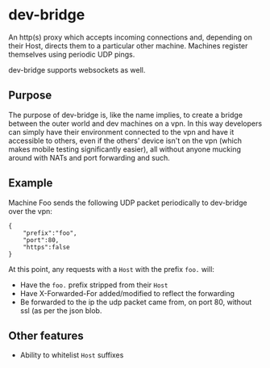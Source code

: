 # dev-bridge

An http(s) proxy which accepts incoming connections and, depending on their
Host, directs them to a particular other machine. Machines register themselves
using periodic UDP pings.

dev-bridge supports websockets as well.

## Purpose

The purpose of dev-bridge is, like the name implies, to create a bridge between
the outer world and dev machines on a vpn. In this way developers can simply
have their environment connected to the vpn and have it accessible to others,
even if the others' device isn't on the vpn (which makes mobile testing
significantly easier), all without anyone mucking around with NATs and port
forwarding and such.

## Example

Machine Foo sends the following UDP packet periodically to dev-bridge over the
vpn:

```
{
    "prefix":"foo",
    "port":80,
    "https":false
}
```

At this point, any requests with a `Host` with the prefix `foo.` will:

* Have the `foo.` prefix stripped from their `Host`
* Have X-Forwarded-For added/modified to reflect the forwarding
* Be forwarded to the ip the udp packet came from, on port 80, without ssl (as
  per the json blob.

## Other features

* Ability to whitelist `Host` suffixes

